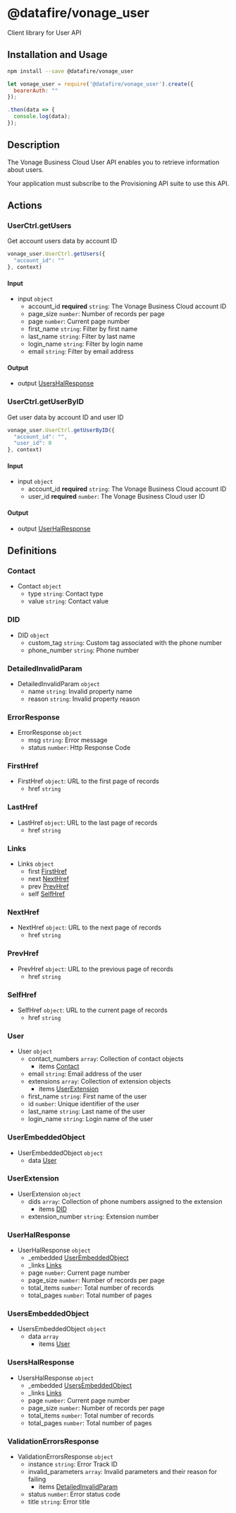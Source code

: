 # @datafire/vonage_user

Client library for User API

## Installation and Usage
```bash
npm install --save @datafire/vonage_user
```
```js
let vonage_user = require('@datafire/vonage_user').create({
  bearerAuth: ""
});

.then(data => {
  console.log(data);
});
```

## Description

The Vonage Business Cloud User API enables you to retrieve information about users.

Your application must subscribe to the Provisioning API suite to use this API.


## Actions

### UserCtrl.getUsers
Get account users data by account ID


```js
vonage_user.UserCtrl.getUsers({
  "account_id": ""
}, context)
```

#### Input
* input `object`
  * account_id **required** `string`: The Vonage Business Cloud account ID
  * page_size `number`: Number of records per page
  * page `number`: Current page number
  * first_name `string`: Filter by first name
  * last_name `string`: Filter by last name
  * login_name `string`: Filter by login name
  * email `string`: Filter by email address

#### Output
* output [UsersHalResponse](#usershalresponse)

### UserCtrl.getUserByID
Get user data by account ID and user ID


```js
vonage_user.UserCtrl.getUserByID({
  "account_id": "",
  "user_id": 0
}, context)
```

#### Input
* input `object`
  * account_id **required** `string`: The Vonage Business Cloud account ID
  * user_id **required** `number`: The Vonage Business Cloud user ID

#### Output
* output [UserHalResponse](#userhalresponse)



## Definitions

### Contact
* Contact `object`
  * type `string`: Contact type
  * value `string`: Contact value

### DID
* DID `object`
  * custom_tag `string`: Custom tag associated with the phone number
  * phone_number `string`: Phone number

### DetailedInvalidParam
* DetailedInvalidParam `object`
  * name `string`: Invalid property name
  * reason `string`: Invalid property reason

### ErrorResponse
* ErrorResponse `object`
  * msg `string`: Error message
  * status `number`: Http Response Code

### FirstHref
* FirstHref `object`: URL to the first page of records
  * href `string`

### LastHref
* LastHref `object`: URL to the last page of records
  * href `string`

### Links
* Links `object`
  * first [FirstHref](#firsthref)
  * next [NextHref](#nexthref)
  * prev [PrevHref](#prevhref)
  * self [SelfHref](#selfhref)

### NextHref
* NextHref `object`: URL to the next page of records
  * href `string`

### PrevHref
* PrevHref `object`: URL to the previous page of records
  * href `string`

### SelfHref
* SelfHref `object`: URL to the current page of records
  * href `string`

### User
* User `object`
  * contact_numbers `array`: Collection of contact objects
    * items [Contact](#contact)
  * email `string`: Email address of the user
  * extensions `array`: Collection of extension objects
    * items [UserExtension](#userextension)
  * first_name `string`: First name of the user
  * id `number`: Unique identifier of the user
  * last_name `string`: Last name of the user
  * login_name `string`: Login name of the user

### UserEmbeddedObject
* UserEmbeddedObject `object`
  * data [User](#user)

### UserExtension
* UserExtension `object`
  * dids `array`: Collection of phone numbers assigned to the extension
    * items [DID](#did)
  * extension_number `string`: Extension number

### UserHalResponse
* UserHalResponse `object`
  * _embedded [UserEmbeddedObject](#userembeddedobject)
  * _links [Links](#links)
  * page `number`: Current page number
  * page_size `number`: Number of records per page
  * total_items `number`: Total number of records
  * total_pages `number`: Total number of pages

### UsersEmbeddedObject
* UsersEmbeddedObject `object`
  * data `array`
    * items [User](#user)

### UsersHalResponse
* UsersHalResponse `object`
  * _embedded [UsersEmbeddedObject](#usersembeddedobject)
  * _links [Links](#links)
  * page `number`: Current page number
  * page_size `number`: Number of records per page
  * total_items `number`: Total number of records
  * total_pages `number`: Total number of pages

### ValidationErrorsResponse
* ValidationErrorsResponse `object`
  * instance `string`: Error Track ID
  * invalid_parameters `array`: Invalid parameters and their reason for failing
    * items [DetailedInvalidParam](#detailedinvalidparam)
  * status `number`: Error status code
  * title `string`: Error title


